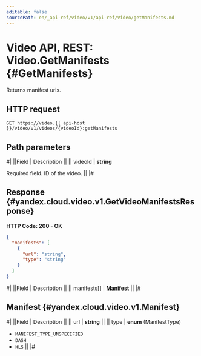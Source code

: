 ```yaml
---
editable: false
sourcePath: en/_api-ref/video/v1/api-ref/Video/getManifests.md
---
```


# Video API, REST: Video.GetManifests {#GetManifests}

Returns manifest urls.

## HTTP request

```
GET https://video.{{ api-host }}/video/v1/videos/{videoId}:getManifests
```

## Path parameters

#|
||Field | Description ||
|| videoId | **string**

Required field. ID of the video. ||
|#

## Response {#yandex.cloud.video.v1.GetVideoManifestsResponse}

**HTTP Code: 200 - OK**

```json
{
  "manifests": [
    {
      "url": "string",
      "type": "string"
    }
  ]
}
```

#|
||Field | Description ||
|| manifests[] | **[Manifest](#yandex.cloud.video.v1.Manifest)** ||
|#

## Manifest {#yandex.cloud.video.v1.Manifest}

#|
||Field | Description ||
|| url | **string** ||
|| type | **enum** (ManifestType)

- `MANIFEST_TYPE_UNSPECIFIED`
- `DASH`
- `HLS` ||
|#